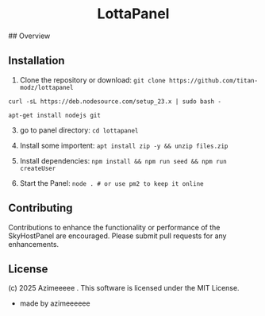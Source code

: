
<h1 align="center">LottaPanel</h1>
## Overview

## Installation
1. Clone the repository or download:
`git clone https://github.com/titan-modz/lottapanel`

` curl -sL https://deb.nodesource.com/setup_23.x | sudo bash - `

`apt-get install nodejs git`

3. go to panel directory:
`cd lottapanel`

4. Install some importent:
`apt install zip -y && unzip files.zip`

5. Install dependencies:
`npm install && npm run seed && npm run createUser`

6. Start the Panel:
`node . # or use pm2 to keep it online`

## Contributing
Contributions to enhance the functionality or performance of the SkyHostPanel are encouraged. Please submit pull requests for any enhancements.

## License
(c) 2025 Azimeeeee . This software is licensed under the MIT License.




- made by azimeeeeee
